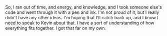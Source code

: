 So, I ran out of time, and energy, and knowledge, and I took someone else's code and went through it with a pen and ink. I'm not proud of it, but I really didn't have any other ideas. I'm hoping that I'll catch back up, and I know I need to speak to Kevin about that. I have a sort of understanding of how everything fits together. I got that far on my own. 
